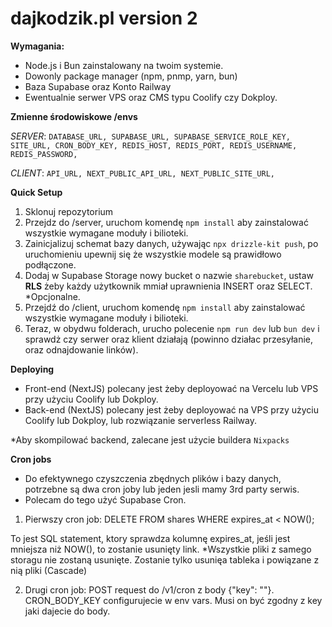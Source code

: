 # dajkodzik.pl version 2

**Wymagania:**
- Node.js i Bun zainstalowany na twoim systemie.
- Dowonly package manager (npm, pnmp, yarn, bun)
- Baza Supabase oraz Konto Railway
- Ewentualnie serwer VPS oraz CMS typu Coolify czy Dokploy.

**Zmienne środowiskowe /envs**

_SERVER_:
`DATABASE_URL,
SUPABASE_URL,
SUPABASE_SERVICE_ROLE_KEY,
SITE_URL,
CRON_BODY_KEY,
REDIS_HOST,
REDIS_PORT,
REDIS_USERNAME,
REDIS_PASSWORD,`

_CLIENT_:
`API_URL,
NEXT_PUBLIC_API_URL,
NEXT_PUBLIC_SITE_URL,`



**Quick Setup**
1. Sklonuj repozytorium
2. Przejdz do /server, uruchom komendę `npm install` aby zainstalować wszystkie wymagane moduły i bilioteki.
3. Zainicjalizuj schemat bazy danych, używając `npx drizzle-kit push`, po uruchomieniu upewnij się że wszystkie modele są prawidłowo podłączone.
4. Dodaj w Supabase Storage nowy bucket o nazwie `sharebucket`, ustaw **RLS** żeby każdy użytkownik mmiał uprawnienia INSERT oraz SELECT. *Opcjonalne.
5. Przejdź do /client, uruchom komendę `npm install` aby zainstalować wszystkie wymagane moduły i bilioteki.
6. Teraz, w obydwu folderach, urucho polecenie `npm run dev` lub `bun dev` i sprawdż czy serwer oraz klient działają (powinno działac przesyłanie, oraz odnajdowanie linków).


**Deploying**
- Front-end (NextJS) polecany jest żeby deployować na Vercelu lub VPS przy użyciu Coolify lub Dokploy.
- Back-end (NextJS) polecany jest żeby deployować na VPS przy użyciu Coolify lub Dokploy, lub rozwiązanie serverless Railway.

*Aby skompilować backend, zalecane jest użycie buildera `Nixpacks`


**Cron jobs**
- Do efektywnego czyszczenia zbędnych plików i bazy danych, potrzebne są dwa cron joby lub jeden jesli mamy 3rd party serwis.
- Polecam do tego użyć Supabase Cron.

1. Pierwszy cron job:
DELETE FROM shares WHERE expires_at < NOW(); 

To jest SQL statement, ktory sprawdza kolumnę expires_at, jeśli jest mniejsza niż NOW(), to zostanie usunięty link.
*Wszystkie pliki z samego storagu nie zostaną usunięte. Zostanie tylko usunięa tableka i powiązane z nią pliki (Cascade)

2. Drugi cron job:
POST request do /v1/cron z body {"key": ""}. CRON_BODY_KEY configurujecie w env vars. Musi on być zgodny z key jaki dajecie do body. 
